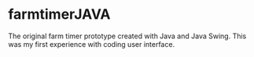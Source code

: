 # farmtimerJAVA
The original farm timer prototype created with Java and Java Swing. This was my first experience with coding user interface.
